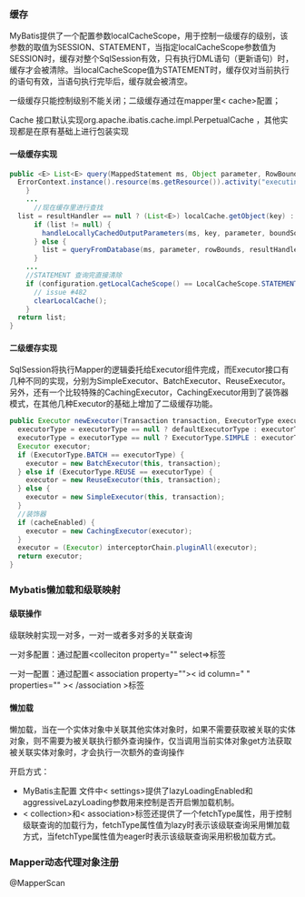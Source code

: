 ### 缓存

MyBatis提供了一个配置参数localCacheScope，用于控制一级缓存的级别，该参数的取值为SESSION、STATEMENT，当指定localCacheScope参数值为SESSION时，缓存对整个SqlSession有效，只有执行DML语句（更新语句）时，缓存才会被清除。当localCacheScope值为STATEMENT时，缓存仅对当前执行的语句有效，当语句执行完毕后，缓存就会被清空。

一级缓存只能控制级别不能关闭；二级缓存通过在mapper里< cache>配置；

Cache 接口默认实现org.apache.ibatis.cache.impl.PerpetualCache ，其他实现都是在原有基础上进行包装实现

#### 一级缓存实现

```java
public <E> List<E> query(MappedStatement ms, Object parameter, RowBounds rowBounds, ResultHandler resultHandler, CacheKey key, BoundSql boundSql) throws SQLException {
  ErrorContext.instance().resource(ms.getResource()).activity("executing a query").object(ms.getId());
    }
	...
      //现在缓存里进行查找
  list = resultHandler == null ? (List<E>) localCache.getObject(key) : null;
      if (list != null) {
        handleLocallyCachedOutputParameters(ms, key, parameter, boundSql);
      } else {
        list = queryFromDatabase(ms, parameter, rowBounds, resultHandler, key, boundSql);
      }
	...
    //STATEMENT 查询完直接清除
    if (configuration.getLocalCacheScope() == LocalCacheScope.STATEMENT) {
      // issue #482
      clearLocalCache();
    }
  return list;
}
```

#### 二级缓存实现

SqlSession将执行Mapper的逻辑委托给Executor组件完成，而Executor接口有几种不同的实现，分别为SimpleExecutor、BatchExecutor、ReuseExecutor。另外，还有一个比较特殊的CachingExecutor，CachingExecutor用到了装饰器模式，在其他几种Executor的基础上增加了二级缓存功能。

```java
public Executor newExecutor(Transaction transaction, ExecutorType executorType) {
  executorType = executorType == null ? defaultExecutorType : executorType;
  executorType = executorType == null ? ExecutorType.SIMPLE : executorType;
  Executor executor;
  if (ExecutorType.BATCH == executorType) {
    executor = new BatchExecutor(this, transaction);
  } else if (ExecutorType.REUSE == executorType) {
    executor = new ReuseExecutor(this, transaction);
  } else {
    executor = new SimpleExecutor(this, transaction);
  }
  //装饰器
  if (cacheEnabled) {
    executor = new CachingExecutor(executor);
  }
  executor = (Executor) interceptorChain.pluginAll(executor);
  return executor;
}
```

### Mybatis懒加载和级联映射

#### 级联操作

级联映射实现一对多，一对一或者多对多的关联查询

一对多配置：通过<resultMap>配置<colleciton property=""  select=>标签

一对一配置：通过<resultMap>配置< association property="">< id column=" " properties="" >< /association >标签

#### 懒加载

懒加载，当在一个实体对象中关联其他实体对象时，如果不需要获取被关联的实体对象，则不需要为被关联执行额外查询操作，仅当调用当前实体对象get方法获取被关联实体对象时，才会执行一次额外的查询操作

开启方式：

- MyBatis主配置 文件中< settings>提供了lazyLoadingEnabled和aggressiveLazyLoading参数用来控制是否开启懒加载机制。
- < collection>和< association>标签还提供了一个fetchType属性，用于控制级联查询的加载行为，fetchType属性值为lazy时表示该级联查询采用懒加载方式，当fetchType属性值为eager时表示该级联查询采用积极加载方式。



### Mapper动态代理对象注册

@MapperScan

